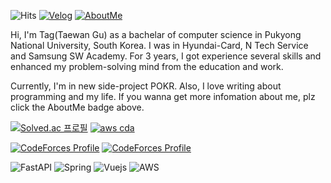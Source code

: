 ![Hits](https://hits.seeyoufarm.com/api/count/incr/badge.svg?url=https%3A%2F%2Fgithub.com%2FTaewan-Gu&count_bg=%23743DC8&title_bg=%23454545&icon=&icon_color=%23E7E7E7&title=hits&edge_flat=false)
[![Velog](https://img.shields.io/badge/-velog-brightgreen?style=round-square&logo=velog&logoColor=white&link=https://velog.io/@fksk94)](https://velog.io/@fksk94)
[![AboutMe](https://img.shields.io/badge/-AboutMe-important?style=round-square&logo=instapaper&logoColor=white&link=https://taewan.link)](https://taewan.link)

Hi, I'm Tag(Taewan Gu) as a bachelar of computer science in Pukyong National University, South Korea. I was in Hyundai-Card, N Tech Service and Samsung SW Academy. For 3 years, I got experience several skills and enhanced my problem-solving mind from the education and work.

Currently, I'm in new side-project POKR. Also, I love writing about programming and my life. If you wanna get more infomation about me, plz click the AboutMe badge above.

[![Solved.ac 프로필](http://mazassumnida.wtf/api/v2/generate_badge?boj=fksk94)](https://solved.ac/fksk94)
[![aws cda](https://user-images.githubusercontent.com/68409255/226622467-d29dcf5a-2e5c-4ce1-ad2a-456608fae1f2.png)](https://www.credly.com/badges/dedb275d-2387-43e9-a3e4-01451feac0e0/public_url)

[![CodeForces Profile](https://cf.leed.at?id=guading)](https://codeforces.com/profile/guading)
[![CodeForces Profile](https://cf.leed.at?id=muvissum)](https://codeforces.com/profile/muvissum)

![FastAPI](https://img.shields.io/badge/-FastAPI-009485?style=for-the-badge&logo=fastapi&logoColor=fff)
![Spring](https://img.shields.io/badge/-Spring-69AE3D?style=for-the-badge&logo=spring&logoColor=fff)
![Vuejs](https://img.shields.io/badge/-Vue.js-4FC08D?style=for-the-badge&logo=vue.js&logoColor=fff)
![AWS](https://img.shields.io/badge/-AWS-232F3E?style=for-the-badge&logo=amazonaws&logoColor=fff)






